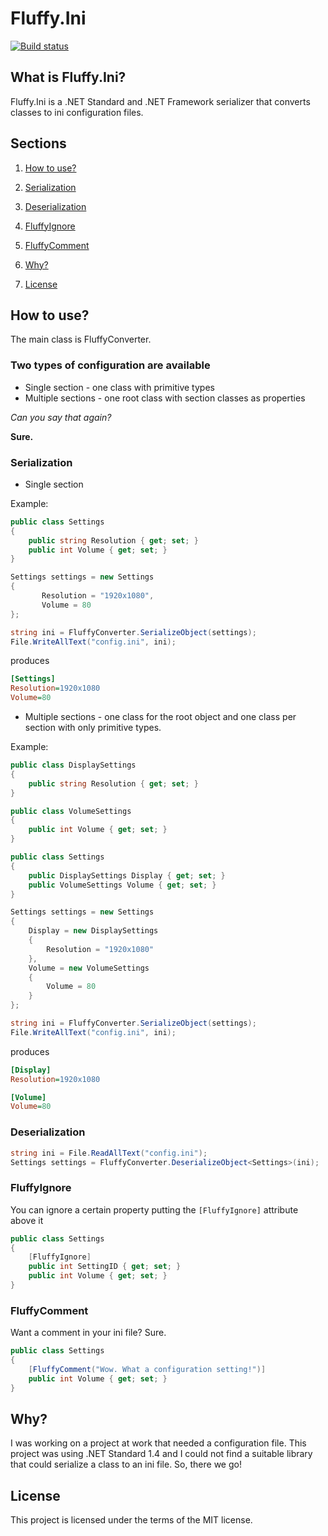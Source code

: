 # Fluffy.Ini
[![Build status](https://ci.appveyor.com/api/projects/status/9pq825fl7kgpnghg?svg=true)](https://ci.appveyor.com/project/betrakiss/fluffy-ini)

## What is Fluffy.Ini?
Fluffy.Ini is a .NET Standard and .NET Framework serializer that converts classes to ini configuration files.


## Sections
1. [How to use?](#how-to-use)

2. [Serialization](#serialization)

3. [Deserialization](#deserialization)

4. [FluffyIgnore](#fluffyignore)

5. [FluffyComment](#fluffycomment)

6. [Why?](#why)

7. [License](#license)


## How to use?
The main class is FluffyConverter.

### Two types of configuration are available 
* Single section - one class with primitive types
* Multiple sections - one root class with section classes as properties

*Can you say that again?*

**Sure.**

### Serialization

* Single section

Example:

```C#
public class Settings
{
    public string Resolution { get; set; }
    public int Volume { get; set; }
}

Settings settings = new Settings
{
       Resolution = "1920x1080",
       Volume = 80
};

string ini = FluffyConverter.SerializeObject(settings);
File.WriteAllText("config.ini", ini);
```

produces

```ini
[Settings]
Resolution=1920x1080
Volume=80

```

* Multiple sections - one class for the root object and one class per section with only primitive types.

Example:

```C#
public class DisplaySettings
{
    public string Resolution { get; set; }
}

public class VolumeSettings
{
    public int Volume { get; set; }
}

public class Settings
{
    public DisplaySettings Display { get; set; }
    public VolumeSettings Volume { get; set; }
}

Settings settings = new Settings
{
    Display = new DisplaySettings
    {
        Resolution = "1920x1080"
    },
    Volume = new VolumeSettings
    {
        Volume = 80
    }
};

string ini = FluffyConverter.SerializeObject(settings);
File.WriteAllText("config.ini", ini);
```
produces

```ini
[Display]
Resolution=1920x1080

[Volume]
Volume=80

```

### Deserialization
```C#
string ini = File.ReadAllText("config.ini");
Settings settings = FluffyConverter.DeserializeObject<Settings>(ini);
```

### FluffyIgnore
You can ignore a certain property putting the ```[FluffyIgnore]``` attribute above it
```C#
public class Settings
{
    [FluffyIgnore]
    public int SettingID { get; set; }
    public int Volume { get; set; }
}
```


### FluffyComment
Want a comment in your ini file? Sure.
```C#
public class Settings
{
    [FluffyComment("Wow. What a configuration setting!")]
    public int Volume { get; set; }
}
```

## Why?
I was working on a project at work that needed a configuration file. This project was using .NET Standard 1.4 and I could not find a suitable library that could serialize a class to an ini file. So, there we go!

## License
This project is licensed under the terms of the MIT license.
